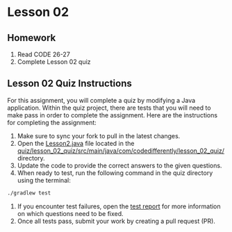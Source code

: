 # Lesson 02

## Homework

1. Read CODE 26-27
1. Complete Lesson 02 quiz

## Lesson 02 Quiz Instructions

For this assignment, you will complete a quiz by modifying a Java application. Within the quiz project, there are tests that you will need to make pass in order to complete the assignment. Here are the instructions for completing the assignment:

1. Make sure to sync your fork to pull in the latest changes.
1. Open the [Lesson2.java][lesson-2-quiz] file located in the [quiz/lesson_02_quiz/src/main/java/com/codedifferently/lesson_02_quiz/][lesson-2-dir] directory.
1. Update the code to provide the correct answers to the given questions.
1. When ready to test, run the following command in the quiz directory using the terminal:

```bash
./gradlew test
```

1. If you encounter test failures, open the [test report][test-report] for more information on which questions need to be fixed.
1. Once all tests pass, submit your work by creating a pull request (PR).


[lesson-2-quiz]: quiz/lesson_02_quiz/src/main/java/com/codedifferently/lesson_02_quiz/Lesson2.java
[lesson-2-dir]: quiz/lesson_02_quiz/src/main/java/com/codedifferently/lesson_02_quiz/
[test-report]: quiz/lesson_02_quiz/src/test/java/com/codedifferently/lesson_02_quiz/Lesson2Test.java
